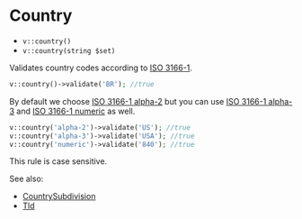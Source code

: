 # Country

- `v::country()`
- `v::country(string $set)`

Validates country codes according to [ISO 3166-1][].

```php
v::country()->validate('BR'); //true
```

By default we choose [ISO 3166-1 alpha-2][] but you can use [ISO 3166-1 alpha-3][]
and [ISO 3166-1 numeric][] as well.

```php
v::country('alpha-2')->validate('US'); //true
v::country('alpha-3')->validate('USA'); //true
v::country('numeric')->validate('840'); //true
```

This rule is case sensitive.

See also:

  * [CountrySubdivision](CountrySubdivision.md)
  * [Tld](Tld.md)


[ISO 3166-1]: http://en.wikipedia.org/wiki/ISO_3166-1 "ISO 3166-1"
[ISO 3166-1 alpha-2]: http://en.wikipedia.org/wiki/ISO_3166-1_alpha-2 "ISO 3166-1 alpha-2"
[ISO 3166-1 alpha-3]: http://en.wikipedia.org/wiki/ISO_3166-1_alpha-3 "ISO 3166-1 alpha-3"
[ISO 3166-1 numeric]: http://en.wikipedia.org/wiki/ISO_3166-1_numeric "ISO 3166-1 numeric"

